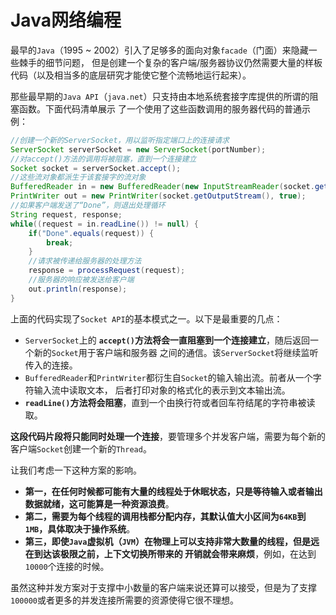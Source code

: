 Java网络编程
====================================================================
最早的`Java`（1995 ~ 2002）引入了足够多的面向对象`facade`（门面）来隐藏一些棘手的细节问题，
但是创建一个复杂的客户端/服务器协议仍然需要大量的样板代码（以及相当多的底层研究才能使它整个流畅地运行起来）。

那些最早期的`Java API`（`java.net`）只支持由本地系统套接字库提供的所谓的阻塞函数。下面代码清单展示
了一个使用了这些函数调用的服务器代码的普通示例：
```java
//创建一个新的ServerSocket，用以监听指定端口上的连接请求
ServerSocket serverSocket = new ServerSocket(portNumber);
//对accept()方法的调用将被阻塞，直到一个连接建立
Socket socket = serverSocket.accept();
//这些流对象都派生于该套接字的流对象
BufferedReader in = new BufferedReader(new InputStreamReader(socket.getInputStream()));
PrintWriter out = new PrintWriter(socket.getOutputStream(), true);
//如果客户端发送了“Done”，则退出处理循环
String request, response;
while((request = in.readLine()) != null) {
    if("Done".equals(request)) {
        break;
    }
    //请求被传递给服务器的处理方法
    response = processRequest(request);
    //服务器的响应被发送给客户端
    out.println(response);
}
```
上面的代码实现了`Socket API`的基本模式之一。以下是最重要的几点：
+ `ServerSocket`上的 **`accept()`方法将会一直阻塞到一个连接建立**，随后返回一个新的`Socket`用于客户端和服务器
之间的通信。该`ServerSocket`将继续监听传入的连接。
+ `BufferedReader`和`PrintWriter`都衍生自`Socket`的输入输出流。前者从一个字符输入流中读取文本，
后者打印对象的格式化的表示到文本输出流。
+ **`readLine()`方法将会阻塞**，直到一个由换行符或者回车符结尾的字符串被读取。

**这段代码片段将只能同时处理一个连接**，要管理多个并发客户端，需要为每个新的客户端`Socket`创建一个新的`Thread`。

让我们考虑一下这种方案的影响。
+ **第一，在任何时候都可能有大量的线程处于休眠状态，只是等待输入或者输出数据就绪，这可能算是一种资源浪费**。
+ **第二，需要为每个线程的调用栈都分配内存，其默认值大小区间为`64KB`到`1MB`，具体取决于操作系统**。
+ **第三，即使`Java`虚拟机（`JVM`）在物理上可以支持非常大数量的线程，但是远在到达该极限之前，上下文切换所带来的
开销就会带来麻烦**，例如，在达到`10000`个连接的时候。

虽然这种并发方案对于支撑中小数量的客户端来说还算可以接受，但是为了支撑`100000`或者更多的并发连接所需要的资源使得它很不理想。



